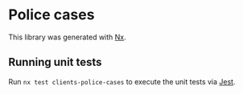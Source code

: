 # Police cases

This library was generated with [Nx](https://nx.dev).

## Running unit tests

Run `nx test clients-police-cases` to execute the unit tests via [Jest](https://jestjs.io).
